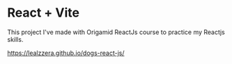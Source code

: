 # React + Vite

This project I've made with Origamid ReactJs course to practice my Reactjs skills.

https://lealzzera.github.io/dogs-react-js/
